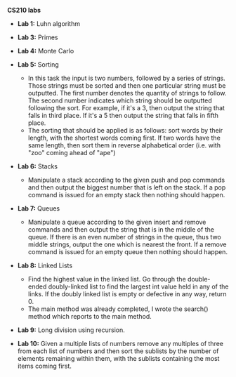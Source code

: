 **CS210 labs**

* **Lab 1:** Luhn algorithm
* **Lab 3:** Primes
* **Lab 4:** Monte Carlo
* **Lab 5:** Sorting
    * In this task the input is two numbers, followed by a series of strings. Those strings must be sorted and then one particular string must be outputted. The first number denotes the quantity of strings to follow. The second number indicates which string should be outputted following the sort. For example, if it's a 3, then output the string that 
falls in third place. If it's a 5 then output the string that falls in fifth 
place.
    * The sorting that should be applied is as follows: sort words by their length, with the shortest words coming first. If two words have the same length, then sort them in reverse alphabetical order (i.e. with "zoo" coming ahead of "ape")

* **Lab 6:** Stacks
    * Manipulate a stack according to the given push and pop commands and then output the biggest number that is left on the stack. If a pop command is issued for an empty stack then 
nothing should happen.

* **Lab 7:** Queues
    * Manipulate a queue according to the given insert and remove commands and then output the string that is in the middle of the queue. If there is an even 
number of strings in the queue, thus two middle strings, output the one which is nearest the front. If a remove command is issued for an empty queue then nothing should happen.

* **Lab 8:** Linked Lists
    * Find the highest value in the linked list. Go through the double-ended doubly-linked list to find the largest int value held in any of the links. If the doubly linked list is empty or defective in any way, return 0. 
    * The main method was already completed, I wrote the search() method which reports to the main method.

* **Lab 9:** Long division using recursion.
* **Lab 10:** Given a multiple lists of numbers remove any multiples of three from each list of numbers and then sort the sublists by the number of elements remaining within them, with the sublists containing the most items coming first.

